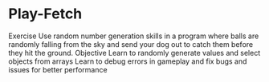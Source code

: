 # Play-Fetch
Exercise Use random number generation skills in a program where balls are randomly falling from the sky and send your dog out to catch them before they hit the ground.  Objective Learn to randomly generate values and select objects from arrays Learn to debug errors in gameplay and fix bugs and issues for better performance
